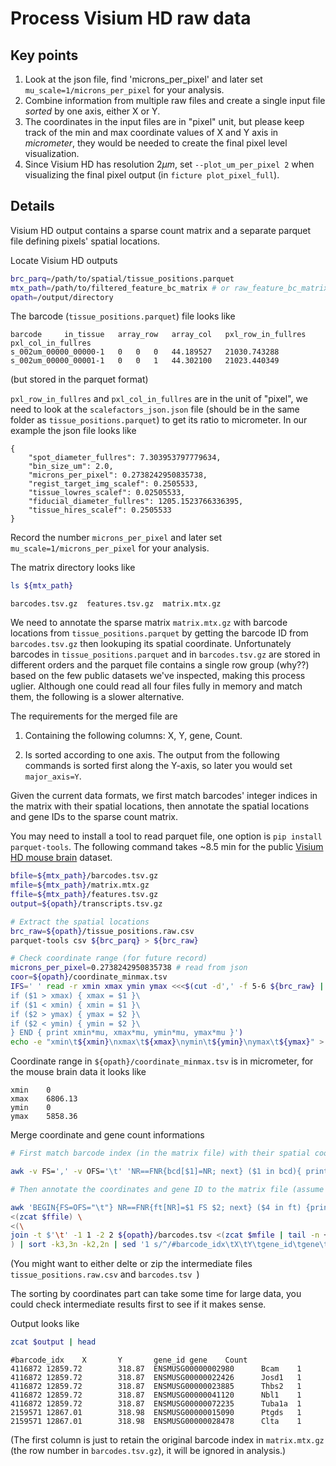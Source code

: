 # Process Visium HD raw data

## Key points
1) Look at the json file, find 'microns_per_pixel' and later set `mu_scale=1/microns_per_pixel` for your analysis.
2) Combine information from multiple raw files and create a single input file *sorted* by one axis, either X or Y.
3) The coordinates in the input files are in "pixel" unit, but please keep track of the min and max coordinate values of X and Y axis in *micrometer*, they would be needed to create the final pixel level visualization.
4) Since Visium HD has resolution $2\mu m$, set `--plot_um_per_pixel 2` when visualizing the final pixel output (in `ficture plot_pixel_full`).

## Details

Visium HD output contains a sparse count matrix and a separate parquet file defining pixels' spatial locations.

Locate Visium HD outputs
```bash
brc_parq=/path/to/spatial/tissue_positions.parquet
mtx_path=/path/to/filtered_feature_bc_matrix # or raw_feature_bc_matrix
opath=/output/directory
```

The barcode (`tissue_positions.parquet`) file looks like
```
barcode 	in_tissue 	array_row 	array_col 	pxl_row_in_fullres 	pxl_col_in_fullres
s_002um_00000_00000-1 	0 	0 	0 	44.189527 	21030.743288
s_002um_00000_00001-1 	0 	0 	1 	44.302100 	21023.440349
```
(but stored in the parquet format)

`pxl_row_in_fullres` and `pxl_col_in_fullres` are in the unit of "pixel", we need to look at the `scalefactors_json.json` file (should be in the same folder as `tissue_positions.parquet`) to get its ratio to micrometer. In our example the json file looks like

```
{
    "spot_diameter_fullres": 7.303953797779634,
    "bin_size_um": 2.0,
    "microns_per_pixel": 0.2738242950835738,
    "regist_target_img_scalef": 0.2505533,
    "tissue_lowres_scalef": 0.02505533,
    "fiducial_diameter_fullres": 1205.1523766336395,
    "tissue_hires_scalef": 0.2505533
}
```
Record the number `microns_per_pixel` and later set `mu_scale=1/microns_per_pixel` for your analysis.



The matrix directory looks like
```bash
ls ${mtx_path}
```

```
barcodes.tsv.gz  features.tsv.gz  matrix.mtx.gz
```

We need to annotate the sparse matrix `matrix.mtx.gz` with barcode locations from `tissue_positions.parquet` by getting the barcode ID from `barcodes.tsv.gz` then lookuping its spatial coordinate. Unfortunately barcodes in `tissue_positions.parquet` and in `barcodes.tsv.gz` are stored in different orders and the parquet file contains a single row group (why??) based on the few public datasets we've inspected, making this process uglier. Although one could read all four files fully in memory and match them, the following is a slower alternative.

The requirements for the merged file are

1) Containing the following columns: X, Y, gene, Count.

2) Is sorted according to one axis. The output from the following commands is sorted first along the Y-axis, so later you would set `major_axis=Y`.

Given the current data formats, we first match barcodes' integer indices in the matrix with their spatial locations, then annotate the spatial locations and gene IDs to the sparse count matrix.

You may need to install a tool to read parquet file, one option is `pip install parquet-tools`. The following command takes ~8.5 min for the public [Visium HD mouse brain](https://www.10xgenomics.com/datasets/visium-hd-cytassist-gene-expression-libraries-of-mouse-brain-he) dataset.

```bash
bfile=${mtx_path}/barcodes.tsv.gz
mfile=${mtx_path}/matrix.mtx.gz
ffile=${mtx_path}/features.tsv.gz
output=${opath}/transcripts.tsv.gz

# Extract the spatial locations
brc_raw=${opath}/tissue_positions.raw.csv
parquet-tools csv ${brc_parq} > ${brc_raw}

# Check coordinate range (for future record)
microns_per_pixel=0.2738242950835738 # read from json
coor=${opath}/coordinate_minmax.tsv
IFS=' ' read -r xmin xmax ymin ymax <<<$(cut -d',' -f 5-6 ${brc_raw} | tail -n +2 | awk -v mu=$microns_per_pixel -v FS=',' 'NR == 1 { xmin = $1; xmax = $1; ymin = $2; ymax = $2 } {\
if ($1 > xmax) { xmax = $1 }\
if ($1 < xmin) { xmin = $1 }\
if ($2 > ymax) { ymax = $2 }\
if ($2 < ymin) { ymin = $2 }\
} END { print xmin*mu, xmax*mu, ymin*mu, ymax*mu }')
echo -e "xmin\t${xmin}\nxmax\t${xmax}\nymin\t${ymin}\nymax\t${ymax}" > ${coor}
```

Coordinate range in `${opath}/coordinate_minmax.tsv` is in micrometer, for the mouse brain data it looks like
```
xmin    0
xmax    6806.13
ymin    0
ymax    5858.36
```

Merge coordinate and gene count informations
```bash
# First match barcode index (in the matrix file) with their spatial coordinates (in the tissue_positions file)

awk -v FS=',' -v OFS='\t' 'NR==FNR{bcd[$1]=NR; next} ($1 in bcd){ printf "%d\t%.2f\t%.2f\n", bcd[$1], $2, $3 } ' <(zcat $bfile) <(cut -d',' -f 1,5,6 ${brc_raw}) | sort -k1,1n > ${opath}/barcodes.tsv

# Then annotate the coordinates and gene ID to the matrix file (assume matrix.mtx.gz is sorted by the pixel indices, which seems to be always true)

awk 'BEGIN{FS=OFS="\t"} NR==FNR{ft[NR]=$1 FS $2; next} ($4 in ft) {print $1, $2, $3, ft[$4], $5 }' \
<(zcat $ffile) \
<(\
join -t $'\t' -1 1 -2 2 ${opath}/barcodes.tsv <(zcat $mfile | tail -n +4 | sed 's/ /\t/g') \
) | sort -k3,3n -k2,2n | sed '1 s/^/#barcode_idx\tX\tY\tgene_id\tgene\tCount\n/' | gzip -c > ${output}
```

(You might want to either delte or zip the intermediate files `tissue_positions.raw.csv` and `barcodes.tsv `)

The sorting by coordinates part can take some time for large data, you could check intermediate results first to see if it makes sense.

Output looks like
```bash
zcat $output | head
```

```
#barcode_idx    X       Y       gene_id gene    Count
4116872 12859.72        318.87  ENSMUSG00000002980      Bcam    1
4116872 12859.72        318.87  ENSMUSG00000022426      Josd1   1
4116872 12859.72        318.87  ENSMUSG00000023885      Thbs2   1
4116872 12859.72        318.87  ENSMUSG00000041120      Nbl1    1
4116872 12859.72        318.87  ENSMUSG00000072235      Tuba1a  1
2159571 12867.01        318.98  ENSMUSG00000015090      Ptgds   1
2159571 12867.01        318.98  ENSMUSG00000028478      Clta    1
```
(The first column is just to retain the original barcode index in `matrix.mtx.gz` (the row number in `barcodes.tsv.gz`), it will be ignored in analysis.)
